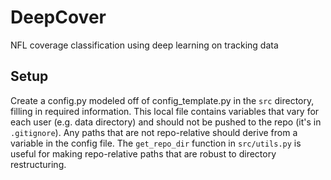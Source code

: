 # DeepCover
NFL coverage classification using deep learning on tracking data

## Setup
Create a config.py modeled off of config_template.py in the `src` directory, filling in required information. This local file contains variables that vary for each user (e.g. data directory) and should not be pushed to the repo (it's in `.gitignore`). Any paths that are not repo-relative should derive from a variable in the config file. The `get_repo_dir` function in `src/utils.py` is useful for making repo-relative paths that are robust to directory restructuring.
